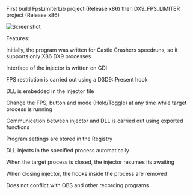 First build FpsLimiterLib project (Release x86) then DX9_FPS_LIMITER project (Release x86)

![Screenshot](https://i.imgur.com/DDEH6EB.png)

Features:

Initially, the program was written for Castle Crashers speedruns, so it supports only X86 DX9 processes

Interface of the injector is written on GDI

FPS restriction is carried out using a D3D9::Present hook

DLL is embedded in the injector file

Change the FPS, button and mode (Hold/Toggle) at any time while target process is running

Communication between injector and DLL is carried out using exported functions

Program settings are stored in the Registry

DLL injects in the specified process automatically 

When the target process is closed, the injector resumes its awaiting

When closing injector, the hooks inside the process are removed

Does not conflict with OBS and other recording programs
